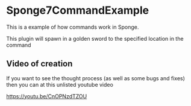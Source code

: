 # Sponge7CommandExample

This is a example of how commands work in Sponge. 

This plugin will spawn in a golden sword to the specified location in the command


## Video of creation

If you want to see the thought process (as well as some bugs and fixes) then you can at this unlisted youtube video

https://youtu.be/CnOPNzdTZOU
